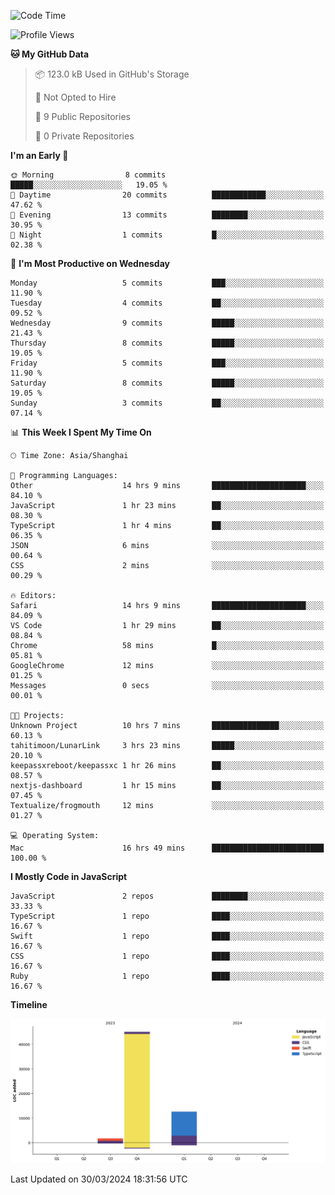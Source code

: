 <!--
**PascalDai/PascalDai** is a ✨ _special_ ✨ repository because its `README.md` (this file) appears on your GitHub profile.

Here are some ideas to get you started:

- 🔭 I’m currently working on ...
- 🌱 I’m currently learning ...
- 👯 I’m looking to collaborate on ...
- 🤔 I’m looking for help with ...
- 💬 Ask me about ...
- 📫 How to reach me: ...
- 😄 Pronouns: ...
- ⚡ Fun fact: ...
-->

<!--START_SECTION:waka-->
![Code Time](http://img.shields.io/badge/Code%20Time-310%20hrs%2043%20mins-blue)

![Profile Views](http://img.shields.io/badge/Profile%20Views-0-blue)

**🐱 My GitHub Data** 

> 📦 123.0 kB Used in GitHub's Storage 
 > 
> 🚫 Not Opted to Hire
 > 
> 📜 9 Public Repositories 
 > 
> 🔑 0 Private Repositories 
 > 
**I'm an Early 🐤** 

```text
🌞 Morning                8 commits           █████░░░░░░░░░░░░░░░░░░░░   19.05 % 
🌆 Daytime                20 commits          ████████████░░░░░░░░░░░░░   47.62 % 
🌃 Evening                13 commits          ████████░░░░░░░░░░░░░░░░░   30.95 % 
🌙 Night                  1 commits           █░░░░░░░░░░░░░░░░░░░░░░░░   02.38 % 
```
📅 **I'm Most Productive on Wednesday** 

```text
Monday                   5 commits           ███░░░░░░░░░░░░░░░░░░░░░░   11.90 % 
Tuesday                  4 commits           ██░░░░░░░░░░░░░░░░░░░░░░░   09.52 % 
Wednesday                9 commits           █████░░░░░░░░░░░░░░░░░░░░   21.43 % 
Thursday                 8 commits           █████░░░░░░░░░░░░░░░░░░░░   19.05 % 
Friday                   5 commits           ███░░░░░░░░░░░░░░░░░░░░░░   11.90 % 
Saturday                 8 commits           █████░░░░░░░░░░░░░░░░░░░░   19.05 % 
Sunday                   3 commits           ██░░░░░░░░░░░░░░░░░░░░░░░   07.14 % 
```


📊 **This Week I Spent My Time On** 

```text
🕑︎ Time Zone: Asia/Shanghai

💬 Programming Languages: 
Other                    14 hrs 9 mins       █████████████████████░░░░   84.10 % 
JavaScript               1 hr 23 mins        ██░░░░░░░░░░░░░░░░░░░░░░░   08.30 % 
TypeScript               1 hr 4 mins         ██░░░░░░░░░░░░░░░░░░░░░░░   06.35 % 
JSON                     6 mins              ░░░░░░░░░░░░░░░░░░░░░░░░░   00.64 % 
CSS                      2 mins              ░░░░░░░░░░░░░░░░░░░░░░░░░   00.29 % 

🔥 Editors: 
Safari                   14 hrs 9 mins       █████████████████████░░░░   84.09 % 
VS Code                  1 hr 29 mins        ██░░░░░░░░░░░░░░░░░░░░░░░   08.84 % 
Chrome                   58 mins             █░░░░░░░░░░░░░░░░░░░░░░░░   05.81 % 
GoogleChrome             12 mins             ░░░░░░░░░░░░░░░░░░░░░░░░░   01.25 % 
Messages                 0 secs              ░░░░░░░░░░░░░░░░░░░░░░░░░   00.01 % 

🐱‍💻 Projects: 
Unknown Project          10 hrs 7 mins       ███████████████░░░░░░░░░░   60.13 % 
tahitimoon/LunarLink     3 hrs 23 mins       █████░░░░░░░░░░░░░░░░░░░░   20.10 % 
keepassxreboot/keepassxc 1 hr 26 mins        ██░░░░░░░░░░░░░░░░░░░░░░░   08.57 % 
nextjs-dashboard         1 hr 15 mins        ██░░░░░░░░░░░░░░░░░░░░░░░   07.45 % 
Textualize/frogmouth     12 mins             ░░░░░░░░░░░░░░░░░░░░░░░░░   01.27 % 

💻 Operating System: 
Mac                      16 hrs 49 mins      █████████████████████████   100.00 % 
```

**I Mostly Code in JavaScript** 

```text
JavaScript               2 repos             ████████░░░░░░░░░░░░░░░░░   33.33 % 
TypeScript               1 repo              ████░░░░░░░░░░░░░░░░░░░░░   16.67 % 
Swift                    1 repo              ████░░░░░░░░░░░░░░░░░░░░░   16.67 % 
CSS                      1 repo              ████░░░░░░░░░░░░░░░░░░░░░   16.67 % 
Ruby                     1 repo              ████░░░░░░░░░░░░░░░░░░░░░   16.67 % 
```



**Timeline**

![Lines of Code chart](https://raw.githubusercontent.com/PascalDai/PascalDai/main/assets/bar_graph.png)


 Last Updated on 30/03/2024 18:31:56 UTC
<!--END_SECTION:waka-->
